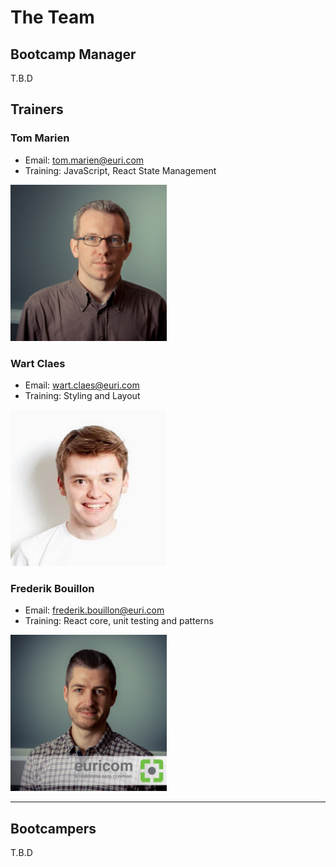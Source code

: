 # The Team

## Bootcamp Manager

T.B.D

## Trainers

### Tom Marien

- Email: <a href="mailto:tom.marien@euri.com">tom.marien@euri.com</a>
- Training: JavaScript, React State Management

<img src="./team/TomMarien.jpg" width="250">

### Wart Claes

- Email: <a href="mailto:wart.claes@euri.com">wart.claes@euri.com</a>
- Training: Styling and Layout

<img src="./team/WartClaes.jpg" width="250">

### Frederik Bouillon

- Email: <a href="mailto:frederik.bouillon@euri.com">frederik.bouillon@euri.com</a>
- Training: React core, unit testing and patterns

<img src="./team/FrederikBouillon.jpg" width="250">

---

## Bootcampers

T.B.D
